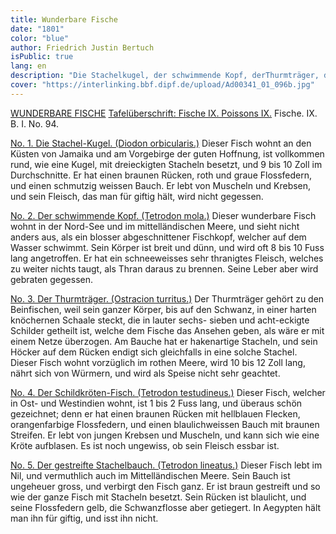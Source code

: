 ```yaml
---
title: Wunderbare Fische
date: "1801"
color: "blue"
author: Friedrich Justin Bertuch
isPublic: true
lang: en
description: "Die Stachelkugel, der schwimmende Kopf, derThurmträger, der Schildkröten-Fisch und der gestreifte Stachelbauch."
cover: "https://interlinking.bbf.dipf.de/upload/Ad00341_01_096b.jpg"
---
```

[WUNDERBARE FISCHE](http://interlinking.bbf.dipf.de/index.php/Special:URIResolver/Ad00341_01_096a)
[Tafelüberschrift: Fische IX. Poissons IX.](https://interlinking.bbf.dipf.de/upload/Ad00341_01_096a01.jpg)
Fische. IX. B. I. No. 94.

[No. 1. Die Stachel-Kugel. (Diodon orbicularis.)](http://interlinking.bbf.dipf.de/index.php/Special:URIResolver/Ad00341_01_096b)
Dieser Fisch wohnt an den Küsten von Jamaika und am Vorgebirge der guten Hoffnung, ist vollkommen rund, wie eine Kugel, mit dreieckigten Stacheln besetzt, und 9 bis 10 Zoll im Durchschnitte. Er hat einen braunen Rücken, roth und graue Flossfedern, und einen schmutzig weissen Bauch. Er lebt von Muscheln und Krebsen, und sein Fleisch, das man für giftig hält, wird nicht gegessen.

[No. 2. Der schwimmende Kopf. (Tetrodon mola.)](http://interlinking.bbf.dipf.de/index.php/Special:URIResolver/Ad00341_01_096f)
Dieser wunderbare Fisch wohnt in der Nord-See und im mittelländischen Meere, und sieht nicht anders aus, als ein blosser abgeschnittener Fischkopf, welcher auf dem Wasser schwimmt. Sein Körper ist breit und dünn, und wird oft 8 bis 10 Fuss lang angetroffen. Er hat ein schneeweisses sehr thranigtes Fleisch, welches zu weiter nichts taugt, als Thran daraus zu brennen. Seine Leber aber wird gebraten gegessen.

[No. 3. Der Thurmträger. (Ostracion turritus.)](http://interlinking.bbf.dipf.de/index.php/Special:URIResolver/Ad00341_01_096c)
Der Thurmträger gehört zu den Beinfischen, weil sein ganzer Körper, bis auf den Schwanz, in einer harten knöchernen Schaale steckt, die in lauter sechs- sieben und acht-eckigte Schilder getheilt ist, welche dem Fische das Ansehen geben, als wäre er mit einem Netze überzogen. Am Bauche hat er hakenartige Stacheln, und sein Höcker auf dem Rücken endigt sich gleichfalls in eine solche Stachel. Dieser Fisch wohnt vorzüglich im rothen Meere, wird 10 bis 12 Zoll lang, nährt sich von Würmern, und wird als Speise nicht sehr geachtet.

[No. 4. Der Schildkröten-Fisch. (Tetrodon testudineus.)](http://interlinking.bbf.dipf.de/index.php/Special:URIResolver/Ad00341_01_096d)
Dieser Fisch, welcher in Ost- und Westindien wohnt, ist 1 bis 2 Fuss lang, und überaus schön gezeichnet; denn er hat einen braunen Rücken mit hellblauen Flecken, orangenfarbige Flossfedern, und einen blaulichweissen Bauch mit braunen Streifen. Er lebt von jungen Krebsen und Muscheln, und kann sich wie eine Kröte aufblasen. Es ist noch ungewiss, ob sein Fleisch essbar ist.

[No. 5. Der gestreifte Stachelbauch. (Tetrodon lineatus.)](http://interlinking.bbf.dipf.de/index.php/Special:URIResolver/Ad00341_01_096e)
Dieser Fisch lebt im Nil, und vermuthlich auch im Mittelländischen Meere. Sein Bauch ist ungeheuer gross, und verbirgt den Fisch ganz. Er ist braun gestreift und so wie der ganze Fisch mit Stacheln besetzt. Sein Rücken ist blaulicht, und seine Flossfedern gelb, die Schwanzflosse aber getiegert. In Aegypten hält man ihn für giftig, und isst ihn nicht. 
